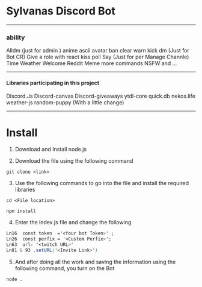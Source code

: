 # Sylvanas Discord Bot 
  ------------------------------------------------------------
### ability
 

Alldm (just for admin )
anime
ascii
avatar
ban 
clear
warn
kick 
dm (Just for Bot CR)
Give a role with react 
kiss
poll
Say (Just for per Manage Channle)
Time 
Weather
Welcome
Reddit
Meme
more commands NSFW
and ...

  ------------------------------------------------------------



#### Libraries participating in this project

Discord.Js
Discord-canvas
Discord-giveaways
ytdl-core
quick.db
nekos.life
weather-js
random-puppy (With a little change)

  ------------------------------------------------------------

# Install

1. Download and Install node.js 

2. Download the file using the following command

```
git clone <link>
```
3. Use the following commands to go into the file and install the required libraries

```
cd <File location>

npm install

```

4. Enter the index.js file and change the following
```css 
Ln16  const token  ='<Your bot Token>' ;
Ln26  const perfix = '<Custom Perfix>';
Ln63  url: '<twitch URL>'
Ln81 & 93 .setURL('<Invite Link>')
```

5. And after doing all the work and saving the information using the following command, you turn on the Bot 
 
``` 
node .
```
 
